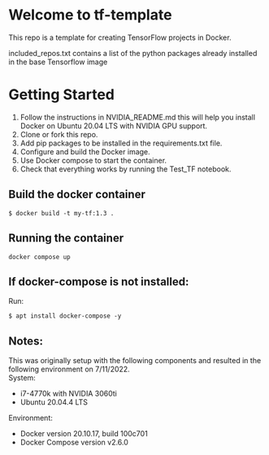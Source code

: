 # Welcome to tf-template

This repo is a template for creating TensorFlow projects in Docker.

included_repos.txt contains a list of the python packages already installed in the base Tensorflow image


# Getting Started

1. Follow the instructions in NVIDIA_README.md this will help you install Docker on Ubuntu 20.04 LTS with NVIDIA GPU support.
2. Clone or fork this repo.
3. Add pip packages to be installed in the requirements.txt file.
4. Configure and build the Docker image.
5. Use Docker compose to start the container.
6. Check that everything works by running the Test_TF notebook.


## Build the docker container
```
$ docker build -t my-tf:1.3 .
```


## Running the container
```
docker compose up
```


## If docker-compose is not installed:
Run:  
```
$ apt install docker-compose -y
```


## Notes:
This was originally setup with the following components and resulted in the following environment on 7/11/2022.  
System:  
- i7-4770k with NVIDIA 3060ti
- Ubuntu 20.04.4 LTS

Environment:  
- Docker version 20.10.17, build 100c701
- Docker Compose version v2.6.0
